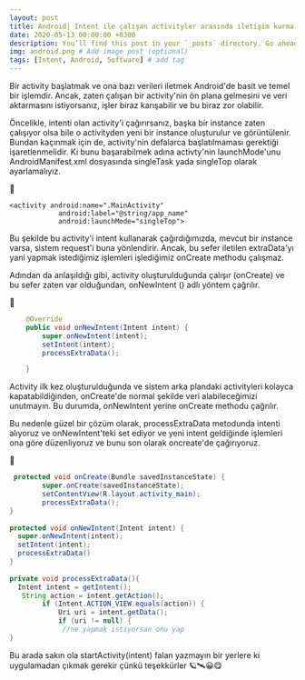 ```yaml
---
layout: post
title: Android| Intent ile çalışan activityler arasında iletişim kurma
date: 2020-05-13 00:00:00 +0300
description: You’ll find this post in your `_posts` directory. Go ahead and edit it and re-build the site to see your changes. # Add post description (optional)
img: android.png # Add image post (optional)
tags: [Intent, Android, Software] # add tag
---
```


Bir activity başlatmak ve ona bazı verileri iletmek Android'de basit ve temel bir işlemdir.
Ancak, zaten çalışan bir activity'nin ön plana gelmesini ve veri aktarmasını istiyorsanız, işler biraz karışabilir ve bu biraz zor olabilir.

Öncelikle, intenti olan activity'i çağırırsanız, başka bir instance zaten çalışıyor olsa bile o activityden yeni bir instance oluşturulur ve görüntülenir.
Bundan kaçınmak için de, activity'nin defalarca başlatılmaması gerektiği işaretlenmelidir. Ki bunu başarabilmek adına activty'nin launchMode'unu AndroidManifest.xml dosyasında singleTask yada singleTop olarak ayarlamalıyız.

🚀

```android
<activity android:name=".MainActivity"
            android:label="@string/app_name"
            android:launchMode="singleTop">
```

Bu şekilde bu activity'i intent kullanarak çağırdığımızda, mevcut bir instance varsa, sistem request'i buna yönlendirir.
Ancak, bu sefer iletilen extraData'yı yani yapmak istediğimiz işlemleri işlediğimiz onCreate methodu çalışmaz.

Adından da anlaşıldığı gibi, activity oluşturulduğunda çalışır (onCreate) ve bu sefer zaten var olduğundan, onNewIntent () adlı yöntem çağrılır.

🚀

```java
    @Override
    public void onNewIntent(Intent intent) {
        super.onNewIntent(intent);
        setIntent(intent);
        processExtraData();

    }
 ```
 
Activity ilk kez oluşturulduğunda ve sistem arka plandaki activityleri kolayca kapatabildiğinden, onCreate'de normal şekilde veri alabileceğimizi unutmayın. Bu durumda, onNewIntent yerine onCreate methodu çağrılır.

Bu nedenle güzel bir çözüm olarak, processExtraData metodunda intenti alıyoruz ve onNewIntent'teki set ediyor ve yeni intent geldiğinde işlemleri ona göre düzenliyoruz ve bunu son olarak oncreate'de çağırıyoruz.

🚀
```java
 protected void onCreate(Bundle savedInstanceState) {
        super.onCreate(savedInstanceState);
        setContentView(R.layout.activity_main);
        processExtraData();
}
 
protected void onNewIntent(Intent intent) {
  super.onNewIntent(intent);
  setIntent(intent);
  processExtraData()
}
 
private void processExtraData(){
  Intent intent = getIntent();
   String action = intent.getAction();
        if (Intent.ACTION_VIEW.equals(action)) {
            Uri uri = intent.getData();
            if (uri != null) {
             //ne yapmak istiyorsan onu yap
}
```


Bu arada sakın ola startActivity(intent) falan yazmayın bir yerlere ki uygulamadan çıkmak gerekir çünkü teşekkürler 🪐🛰😀😋
